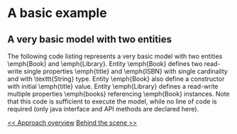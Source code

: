 # A basic example

## A very basic model with two entities

The following code listing represents a very basic model with two entities \emph{Book} and \emph{Library}. Entity \emph{Book} defines two read-write single properties \emph{title} and \emph{ISBN} with single cardinality and with \texttt{String} type. Entity \emph{Book} also define a constructor with initial \emph{title} value. Entity \emph{Library} defines a read-write multiple properties \emph{books} referencing \emph{Book} instances. Note that this code is sufficient to execute the model, while no line of code is required (only java interface and API methods are declared here). 

[<< Approach overview](./overview.html) [Behind the scene >>](./behind_the_scene.html)

 

    
  
